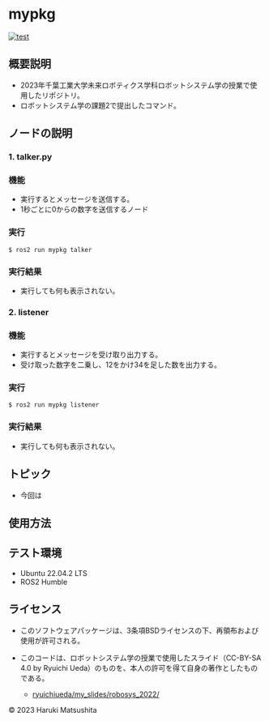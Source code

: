 # mypkg
[![test](https://github.com/harus860723/mypkg/actions/workflows/test.yml/badge.svg)](https://github.com/harus860723/mypkg/actions/workflows/test.yml)
## 概要説明
* 2023年千葉工業大学未来ロボティクス学科ロボットシステム学の授業で使用したリポジトリ。
* ロボットシステム学の課題2で提出したコマンド。

## ノードの説明

### 1. talker.py

### 機能
* 実行するとメッセージを送信する。
* 1秒ごとに0からの数字を送信するノード

### 実行

```
$ ros2 run mypkg talker
```

### 実行結果
* 実行しても何も表示されない。

### 2. listener

### 機能
* 実行するとメッセージを受け取り出力する。
* 受け取った数字を二乗し、12をかけ34を足した数を出力する。 

### 実行

```
$ ros2 run mypkg listener
```

### 実行結果
* 実行しても何も表示されない。

## トピック
* 今回は

## 使用方法

## テスト環境
* Ubuntu 22.04.2 LTS
* ROS2 Humble

## ライセンス
* このソフトウェアパッケージは、3条項BSDライセンスの下、再領布および使用が許可される。

* このコードは、ロボットシステム学の授業で使用したスライド（CC-BY-SA 4.0 by Ryuichi Ueda）のものを、本人の許可を得て自身の著作としたものである。
	* [ryuichiueda/my_slides/robosys_2022/](https://github.com/ryuichiueda/my_slides/tree/master/robosys_2022)

© 2023 Haruki Matsushita

